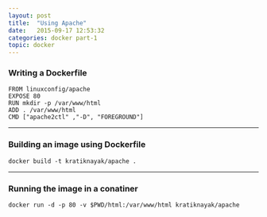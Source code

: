```yaml
---
layout: post
title:  "Using Apache"
date:   2015-09-17 12:53:32
categories: docker part-1
topic: docker
---
```


### Writing a Dockerfile

	FROM linuxconfig/apache
	EXPOSE 80
	RUN mkdir -p /var/www/html
	ADD . /var/www/html
	CMD ["apache2ctl" ,"-D", "FOREGROUND"]


<hr>

### Building an image using Dockerfile

	docker build -t kratiknayak/apache .

<hr>

### Running the image in a conatiner

	docker run -d -p 80 -v $PWD/html:/var/www/html kratiknayak/apache